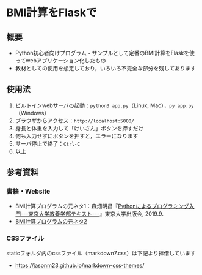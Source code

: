 # BMI計算をFlaskで
## 概要

- Python初心者向けプログラム・サンプルとして定番のBMI計算をFlaskを使ってwebアプリケーション化したもの
- 教材としての使用を想定しており，いろいろ不完全な部分を残してあります

## 使用法

1. ビルトインwebサーバの起動：`python3 app.py`（Linux, Mac），`py app.py`（Windows）
2. ブラウザからアクセス：`http://localhost:5000/`
3. 身長と体重を入力して「けいさん」ボタンを押すだけ
4. 何も入力せずにボタンを押すと，エラーになります
5. サーバ停止で終了：`Ctrl-C`
6. 以上

## 参考資料
### 書籍・Website

- BMI計算プログラムの元ネタ1：森畑明昌『[Pythonによるプログラミング入門---東京大学教養学部テキスト---](https://www.utp.or.jp/book/b470446.html)』東京大学出版会, 2019.9.
- [BMI計算プログラムの元ネタ2](https://gist.github.com/LouP-PV/65f3ff2ba2564e85a889787e993ba023)

### CSSファイル

staticフォルダ内のcssファイル（markdown7.css）は下記より拝借しています

- https://jasonm23.github.io/markdown-css-themes/
